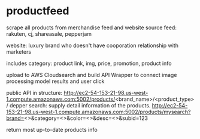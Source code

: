 # productfeed
scrape all products from merchandise feed and website
source feed: rakuten, cj, shareasale, pepperjam

website: luxury brand who doesn't have cooporation relationship with marketers

includes category: product link, img, price, promotion, product info

upload to AWS Cloudsearch and build API Wrapper to connect image processing model results and user click

public API in structure:
  http://ec2-54-153-21-98.us-west-1.compute.amazonaws.com:5002/products/<brand_name>/<product_type>/<subid>
depper search: supply detail information of the products.
  http://ec2-54-153-21-98.us-west-1.compute.amazonaws.com:5002/products/mysearch?brand=<>&category=<>&color=<>&desc=<>&subid=123
  
  return most up-to-date products info
